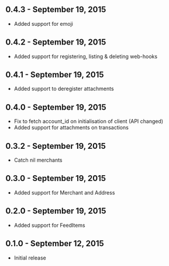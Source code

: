 ## 0.4.3 - September 19, 2015

- Added support for emoji


## 0.4.2 - September 19, 2015

- Added support for registering, listing & deleting web-hooks


## 0.4.1 - September 19, 2015

- Added support to deregister attachments

## 0.4.0 - September 19, 2015

- Fix to fetch account_id on initialisation of client (API changed)
- Added support for attachments on transactions

## 0.3.2 - September 19, 2015

- Catch nil merchants


## 0.3.0 - September 19, 2015

- Added support for Merchant and Address


## 0.2.0 - September 19, 2015

- Added support for FeedItems


## 0.1.0 - September 12, 2015

- Initial release


